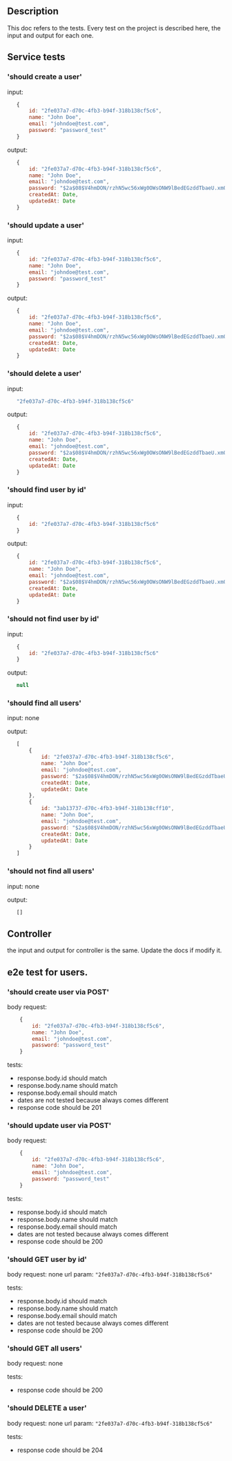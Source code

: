 ## Description
This doc refers to the tests. Every test on the project is described here, the input and output for each one.

## Service tests

### 'should create a user'

input:
 ```javascript
    {
        id: "2fe037a7-d70c-4fb3-b94f-318b138cf5c6",
        name: "John Doe",
        email: "johndoe@test.com",
        password: "password_test"
    }
```

output:
 ```javascript
    {
        id: "2fe037a7-d70c-4fb3-b94f-318b138cf5c6",
        name: "John Doe",
        email: "johndoe@test.com",
        password: "$2a$08$V4hmDON/rzhN5wc56xWg0OWsONW9lBedEGzddTbaeU.xmOEGIKRBK",
        createdAt: Date,
        updatedAt: Date
    }
```

### 'should update a user'

input:
 ```javascript
    {
        id: "2fe037a7-d70c-4fb3-b94f-318b138cf5c6",
        name: "John Doe",
        email: "johndoe@test.com",
        password: "password_test"
    }
```

output:
 ```javascript
    {
        id: "2fe037a7-d70c-4fb3-b94f-318b138cf5c6",
        name: "John Doe",
        email: "johndoe@test.com",
        password: "$2a$08$V4hmDON/rzhN5wc56xWg0OWsONW9lBedEGzddTbaeU.xmOEGIKRBK",
        createdAt: Date,
        updatedAt: Date
    }
```

### 'should delete a user'

input:
 ```javascript
    "2fe037a7-d70c-4fb3-b94f-318b138cf5c6"
```

output:
 ```javascript
    {
        id: "2fe037a7-d70c-4fb3-b94f-318b138cf5c6",
        name: "John Doe",
        email: "johndoe@test.com",
        password: "$2a$08$V4hmDON/rzhN5wc56xWg0OWsONW9lBedEGzddTbaeU.xmOEGIKRBK",
        createdAt: Date,
        updatedAt: Date
    }
```

### 'should find user by id'

input:
 ```javascript
    {
        id: "2fe037a7-d70c-4fb3-b94f-318b138cf5c6"
    }
```

output:
 ```javascript
    {
        id: "2fe037a7-d70c-4fb3-b94f-318b138cf5c6",
        name: "John Doe",
        email: "johndoe@test.com",
        password: "$2a$08$V4hmDON/rzhN5wc56xWg0OWsONW9lBedEGzddTbaeU.xmOEGIKRBK",
        createdAt: Date,
        updatedAt: Date
    }
```

### 'should not find user by id'

input:
 ```javascript
    {
        id: "2fe037a7-d70c-4fb3-b94f-318b138cf5c6"
    }
```

output:
 ```javascript
    null
```

### 'should find all users'

input: none

output:
 ```javascript
    [
        {
            id: "2fe037a7-d70c-4fb3-b94f-318b138cf5c6",
            name: "John Doe",
            email: "johndoe@test.com",
            password: "$2a$08$V4hmDON/rzhN5wc56xWg0OWsONW9lBedEGzddTbaeU.xmOEGIKRBK",
            createdAt: Date,
            updatedAt: Date
        },
        {
            id: "3ab13737-d70c-4fb3-b94f-318b138cff10",
            name: "John Doe",
            email: "johndoe@test.com",
            password: "$2a$08$V4hmDON/rzhN5wc56xWg0OWsONW9lBedEGzddTbaeU.xmOEGIKRBK",
            createdAt: Date,
            updatedAt: Date
        }
    ]
```

### 'should not find all users'

input: none

output:
 ```javascript
    []
```

## Controller

the input and output for controller is the same. Update the docs if modify it.

## e2e test for users.

### 'should create user via POST'

body request: 
```javascript
    {
        id: "2fe037a7-d70c-4fb3-b94f-318b138cf5c6",
        name: "John Doe",
        email: "johndoe@test.com",
        password: "password_test"
    }
```

tests:
- response.body.id should match
- response.body.name should match
- response.body.email should match
- dates are not tested because always comes different
- response code should be 201

### 'should update user via POST'

body request: 
```javascript
    {
        id: "2fe037a7-d70c-4fb3-b94f-318b138cf5c6",
        name: "John Doe",
        email: "johndoe@test.com",
        password: "password_test"
    }
```

tests:
- response.body.id should match
- response.body.name should match
- response.body.email should match
- dates are not tested because always comes different
- response code should be 200

### 'should GET user by id'

body request: none
url param: ```"2fe037a7-d70c-4fb3-b94f-318b138cf5c6"```

tests:
- response.body.id should match
- response.body.name should match
- response.body.email should match
- dates are not tested because always comes different
- response code should be 200

### 'should GET all users'

body request: none 

tests:
- response code should be 200

### 'should DELETE a user'

body request: none 
url param: ```"2fe037a7-d70c-4fb3-b94f-318b138cf5c6"```

tests:
- response code should be 204
